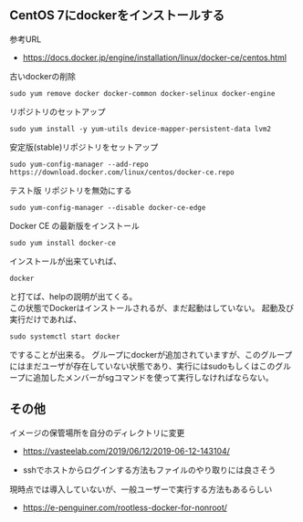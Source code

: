 ## CentOS 7にdockerをインストールする

参考URL
- https://docs.docker.jp/engine/installation/linux/docker-ce/centos.html

古いdockerの削除
```
sudo yum remove docker docker-common docker-selinux docker-engine
```
リポジトリのセットアップ
```
sudo yum install -y yum-utils device-mapper-persistent-data lvm2
```
安定版(stable)リポジトリをセットアップ
```
sudo yum-config-manager --add-repo https://download.docker.com/linux/centos/docker-ce.repo
```
テスト版 リポジトリを無効にする
```
sudo yum-config-manager --disable docker-ce-edge
```
Docker CE の最新版をインストール
```
sudo yum install docker-ce
```
インストールが出来ていれば、
```
docker
```
と打てば、helpの説明が出てくる。<br>
この状態でDockerはインストールされるが、まだ起動はしていない。
起動及び実行だけであれば、
```
sudo systemctl start docker
```
ですることが出来る。
グループにdockerが追加されていますが、このグループにはまだユーザが存在していない状態であり、実行にはsudoもしくはこのグループに追加したメンバーがsgコマンドを使って実行しなければならない。<br>


## その他
イメージの保管場所を自分のディレクトリに変更
- https://vasteelab.com/2019/06/12/2019-06-12-143104/

- sshでホストからログインする方法もファイルのやり取りには良さそう

現時点では導入していないが、一般ユーザーで実行する方法もあるらしい
- https://e-penguiner.com/rootless-docker-for-nonroot/